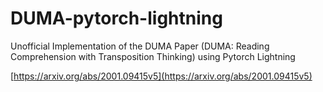 # DUMA-pytorch-lightning
 Unofficial Implementation of the DUMA Paper (DUMA: Reading Comprehension with Transposition Thinking) using Pytorch Lightning
 
 [https://arxiv.org/abs/2001.09415v5](https://arxiv.org/abs/2001.09415v5)
